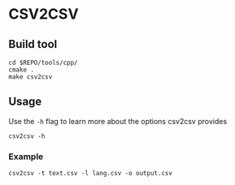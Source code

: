 # CSV2CSV

## Build tool
```
cd $REPO/tools/cpp/
cmake .
make csv2csv
```

## Usage

Use the `-h` flag to learn more about the options csv2csv provides
```
csv2csv -h
```

### Example
```
csv2csv -t text.csv -l lang.csv -o output.csv
```
